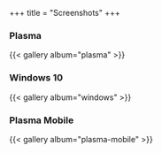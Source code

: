 +++
title = "Screenshots"
+++

### Plasma

{{< gallery album="plasma" >}}

### Windows 10

{{< gallery album="windows" >}}

### Plasma Mobile

{{< gallery album="plasma-mobile" >}}

